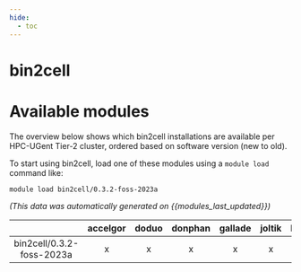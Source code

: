 ```yaml
---
hide:
  - toc
---
```


bin2cell
========

# Available modules


The overview below shows which bin2cell installations are available per HPC-UGent Tier-2 cluster, ordered based on software version (new to old).

To start using bin2cell, load one of these modules using a `module load` command like:

```shell
module load bin2cell/0.3.2-foss-2023a
```

*(This data was automatically generated on {{modules_last_updated}})*  

| |accelgor|doduo|donphan|gallade|joltik|litleo|shinx|
| :---: | :---: | :---: | :---: | :---: | :---: | :---: | :---: |
|bin2cell/0.3.2-foss-2023a|x|x|x|x|x|x|x|
